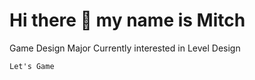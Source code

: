 # Hi there 👋 my name is Mitch 

Game Design Major
Currently interested in Level Design 

```
Let's Game
```
